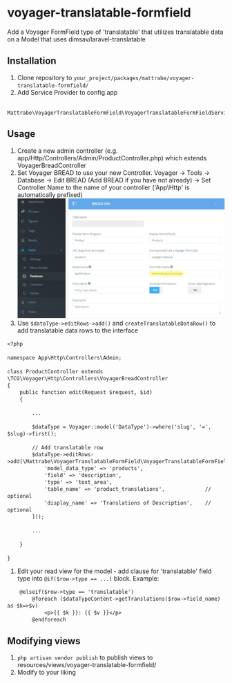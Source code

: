 # voyager-translatable-formfield
Add a Voyager FormField type of 'translatable' that utilizes translatable data on a Model that uses dimsav/laravel-translatable

## Installation

1. Clone repository to `your_project/packages/mattrabe/voyager-translatable-formfield/`
1. Add Service Provider to config.app

```
        Mattrabe\VoyagerTranslatableFormField\VoyagerTranslatableFormFieldServiceProvider::class,
```


## Usage

1. Create a new admin controller (e.g. app/Http/Controllers/Admin/ProductController.php) which extends VoyagerBreadController
1. Set Voyager BREAD to use your new Controller. Voyager -> Tools -> Database -> Edit BREAD (Add BREAD if you have not already) -> Set Controller Name to the name of your controller ('App\Http\' is automatically prefixed) ![How to select your custom BREAD Controller](./readme/img/select-bread-controller.png)
1. Use `$dataType->editRows->add()` and `createTranslatableDataRow()` to add translatable data rows to the interface

```
<?php

namespace App\Http\Controllers\Admin;

class ProductController extends \TCG\Voyager\Http\Controllers\VoyagerBreadController
{
    public function edit(Request $request, $id)
    {

        ...

        $dataType = Voyager::model('DataType')->where('slug', '=', $slug)->first();

        // Add translatable row
        $dataType->editRows->add(\Mattrabe\VoyagerTranslatableFormField\VoyagerTranslatableFormField::createTranslatableDataRow([
            'model_data_type' => 'products',
            'field' => 'description',
            'type' => 'text_area',
            'table_name' => 'product_translations',             // optional
            'display_name' => 'Translations of Description',    // optional
        ]));

        ...

    }

}
```

1. Edit your read view for the model - add clause for 'translatable' field type into `@if($row->type == ...)` block. Example:

```
    @elseif($row->type == 'translatable')
        @foreach ($dataTypeContent->getTranslations($row->field_name) as $k=>$v)
            <p>{{ $k }}: {{ $v }}</p>
        @endforeach
```


## Modifying views

1. `php artisan vendor publish` to publish views to resources/views/voyager-translatable-formfield/
1. Modify to your liking

